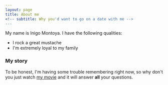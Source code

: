 ```yaml
---
layout: page
title: About me
<!-- subtitle: Why you'd want to go on a date with me -->
---
```


My name is Inigo Montoya. I have the following qualities:

- I rock a great mustache
- I'm extremely loyal to my family

### My story

To be honest, I'm having some trouble remembering right now, so why don't you just watch [my movie](https://en.wikipedia.org/wiki/The_Princess_Bride_%28film%29) and it will answer **all** your questions.
